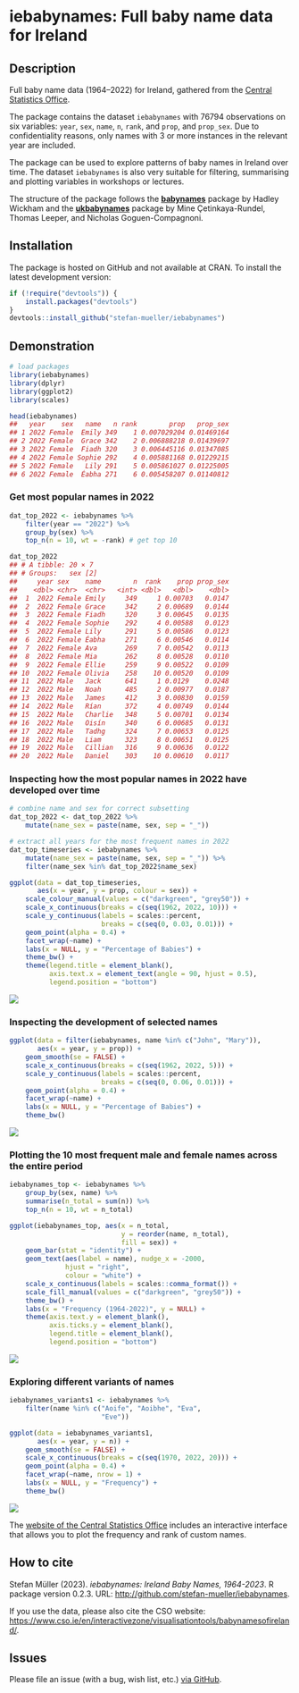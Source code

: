 
# iebabynames: Full baby name data for Ireland

## Description

Full baby name data (1964–2022) for Ireland, gathered from the [Central
Statistics
Office](https://www.cso.ie/en/interactivezone/visualisationtools/babynamesofireland/).

The package contains the dataset `iebabynames` with 76794 observations
on six variables: `year`, `sex`, `name`, `n`, `rank`, and `prop`, and
`prop_sex`. Due to confidentiality reasons, only names with 3 or more
instances in the relevant year are included.

The package can be used to explore patterns of baby names in Ireland
over time. The dataset `iebabynames` is also very suitable for
filtering, summarising and plotting variables in workshops or lectures.

The structure of the package follows the
[**babynames**](https://cran.r-project.org/web/packages/babynames/index.html)
package by Hadley Wickham and the
[**ukbabynames**](https://mine-cetinkaya-rundel.github.io/ukbabynames/)
package by Mine Çetinkaya-Rundel, Thomas Leeper, and Nicholas
Goguen-Compagnoni.

## Installation

The package is hosted on GitHub and not available at CRAN. To install
the latest development version:

``` r
if (!require("devtools")) {
    install.packages("devtools")
}
devtools::install_github("stefan-mueller/iebabynames") 
```

## Demonstration

``` r
# load packages
library(iebabynames)
library(dplyr)
library(ggplot2)
library(scales)

head(iebabynames)
##   year    sex   name   n rank        prop   prop_sex
## 1 2022 Female  Emily 349    1 0.007029204 0.01469164
## 2 2022 Female  Grace 342    2 0.006888218 0.01439697
## 3 2022 Female  Fiadh 320    3 0.006445116 0.01347085
## 4 2022 Female Sophie 292    4 0.005881168 0.01229215
## 5 2022 Female   Lily 291    5 0.005861027 0.01225005
## 6 2022 Female  Éabha 271    6 0.005458207 0.01140812
```

### Get most popular names in 2022

``` r
dat_top_2022 <- iebabynames %>% 
    filter(year == "2022") %>% 
    group_by(sex) %>% 
    top_n(n = 10, wt = -rank) # get top 10

dat_top_2022
## # A tibble: 20 × 7
## # Groups:   sex [2]
##     year sex    name        n  rank    prop prop_sex
##    <dbl> <chr>  <chr>   <int> <dbl>   <dbl>    <dbl>
##  1  2022 Female Emily     349     1 0.00703   0.0147
##  2  2022 Female Grace     342     2 0.00689   0.0144
##  3  2022 Female Fiadh     320     3 0.00645   0.0135
##  4  2022 Female Sophie    292     4 0.00588   0.0123
##  5  2022 Female Lily      291     5 0.00586   0.0123
##  6  2022 Female Éabha     271     6 0.00546   0.0114
##  7  2022 Female Ava       269     7 0.00542   0.0113
##  8  2022 Female Mia       262     8 0.00528   0.0110
##  9  2022 Female Ellie     259     9 0.00522   0.0109
## 10  2022 Female Olivia    258    10 0.00520   0.0109
## 11  2022 Male   Jack      641     1 0.0129    0.0248
## 12  2022 Male   Noah      485     2 0.00977   0.0187
## 13  2022 Male   James     412     3 0.00830   0.0159
## 14  2022 Male   Rían      372     4 0.00749   0.0144
## 15  2022 Male   Charlie   348     5 0.00701   0.0134
## 16  2022 Male   Oisín     340     6 0.00685   0.0131
## 17  2022 Male   Tadhg     324     7 0.00653   0.0125
## 18  2022 Male   Liam      323     8 0.00651   0.0125
## 19  2022 Male   Cillian   316     9 0.00636   0.0122
## 20  2022 Male   Daniel    303    10 0.00610   0.0117
```

### Inspecting how the most popular names in 2022 have developed over time

``` r
# combine name and sex for correct subsetting
dat_top_2022 <- dat_top_2022 %>% 
    mutate(name_sex = paste(name, sex, sep = "_"))  

# extract all years for the most frequent names in 2022
dat_top_timeseries <- iebabynames %>% 
    mutate(name_sex = paste(name, sex, sep = "_")) %>% 
    filter(name_sex %in% dat_top_2022$name_sex)

ggplot(data = dat_top_timeseries,
       aes(x = year, y = prop, colour = sex)) +
    scale_colour_manual(values = c("darkgreen", "grey50")) +
    scale_x_continuous(breaks = c(seq(1962, 2022, 10))) +
    scale_y_continuous(labels = scales::percent,
                       breaks = c(seq(0, 0.03, 0.01))) +
    geom_point(alpha = 0.4) +
    facet_wrap(~name) +
    labs(x = NULL, y = "Percentage of Babies") +
    theme_bw() +
    theme(legend.title = element_blank(),
          axis.text.x = element_text(angle = 90, hjust = 0.5),
          legend.position = "bottom")
```

![](man/images/unnamed-chunk-6-1.png)<!-- -->

### Inspecting the development of selected names

``` r
ggplot(data = filter(iebabynames, name %in% c("John", "Mary")),
       aes(x = year, y = prop)) +
    geom_smooth(se = FALSE) +
    scale_x_continuous(breaks = c(seq(1962, 2022, 5))) +
    scale_y_continuous(labels = scales::percent,
                       breaks = c(seq(0, 0.06, 0.01))) +
    geom_point(alpha = 0.4) +
    facet_wrap(~name) +
    labs(x = NULL, y = "Percentage of Babies") +
    theme_bw()
```

![](man/images/unnamed-chunk-7-1.png)<!-- -->

### Plotting the 10 most frequent male and female names across the entire period

``` r
iebabynames_top <- iebabynames %>% 
    group_by(sex, name) %>% 
    summarise(n_total = sum(n)) %>% 
    top_n(n = 10, wt = n_total)

ggplot(iebabynames_top, aes(x = n_total,
                            y = reorder(name, n_total), 
                            fill = sex)) +
    geom_bar(stat = "identity") +
    geom_text(aes(label = name), nudge_x = -2000, 
              hjust = "right",
              colour = "white") +
    scale_x_continuous(labels = scales::comma_format()) +
    scale_fill_manual(values = c("darkgreen", "grey50")) +
    theme_bw() +
    labs(x = "Frequency (1964-2022)", y = NULL) +
    theme(axis.text.y = element_blank(),
          axis.ticks.y = element_blank(),
          legend.title = element_blank(),
          legend.position = "bottom") 
```

![](man/images/unnamed-chunk-8-1.png)<!-- -->

### Exploring different variants of names

``` r
iebabynames_variants1 <- iebabynames %>% 
    filter(name %in% c("Aoife", "Aoibhe", "Eva",
                       "Eve"))

ggplot(data = iebabynames_variants1,
       aes(x = year, y = n)) +
    geom_smooth(se = FALSE) +
    scale_x_continuous(breaks = c(seq(1970, 2022, 20))) +
    geom_point(alpha = 0.4) +
    facet_wrap(~name, nrow = 1) +
    labs(x = NULL, y = "Frequency") +
    theme_bw()
```

![](man/images/unnamed-chunk-9-1.png)<!-- -->

The [website of the Central Statistics
Office](https://www.cso.ie/en/interactivezone/visualisationtools/babynamesofireland/)
includes an interactive interface that allows you to plot the frequency
and rank of custom names.

## How to cite

Stefan Müller (2023). *iebabynames: Ireland Baby Names, 1964-2023*. R
package version 0.2.3. URL:
<http://github.com/stefan-mueller/iebabynames>.

If you use the data, please also cite the CSO website:
<https://www.cso.ie/en/interactivezone/visualisationtools/babynamesofireland/>.

## Issues

Please file an issue (with a bug, wish list, etc.) [via
GitHub](https://github.com/stefan-mueller/iebabynames/issues).

